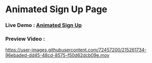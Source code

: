 # Animated Sign Up Page

### Live Demo : [Animated Sign Up](https://mrthnby.github.io/animated_sign_up/#/)

### Preview Video : 
https://user-images.githubusercontent.com/72457200/215261734-96ebaded-dd45-48cd-8575-f50d62dcb09e.mov


